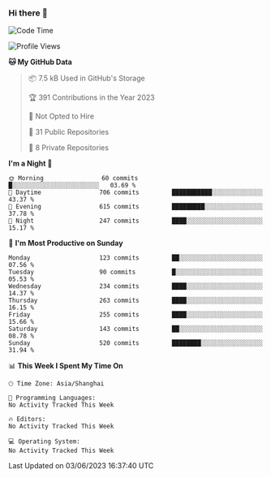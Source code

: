 ### Hi there 👋

<!--
**robinWongM/robinWongM** is a ✨ _special_ ✨ repository because its `README.md` (this file) appears on your GitHub profile.

Here are some ideas to get you started:

- 🔭 I’m currently working on ...
- 🌱 I’m currently learning ...
- 👯 I’m looking to collaborate on ...
- 🤔 I’m looking for help with ...
- 💬 Ask me about ...
- 📫 How to reach me: ...
- 😄 Pronouns: ...
- ⚡ Fun fact: ...
-->

<!--START_SECTION:waka-->
![Code Time](http://img.shields.io/badge/Code%20Time-121%20hrs%2034%20mins-blue)

![Profile Views](http://img.shields.io/badge/Profile%20Views-1-blue)

**🐱 My GitHub Data** 

> 📦 7.5 kB Used in GitHub's Storage 
 > 
> 🏆 391 Contributions in the Year 2023
 > 
> 🚫 Not Opted to Hire
 > 
> 📜 31 Public Repositories 
 > 
> 🔑 8 Private Repositories 
 > 
**I'm a Night 🦉** 

```text
🌞 Morning                60 commits          █░░░░░░░░░░░░░░░░░░░░░░░░   03.69 % 
🌆 Daytime                706 commits         ███████████░░░░░░░░░░░░░░   43.37 % 
🌃 Evening                615 commits         █████████░░░░░░░░░░░░░░░░   37.78 % 
🌙 Night                  247 commits         ████░░░░░░░░░░░░░░░░░░░░░   15.17 % 
```
📅 **I'm Most Productive on Sunday** 

```text
Monday                   123 commits         ██░░░░░░░░░░░░░░░░░░░░░░░   07.56 % 
Tuesday                  90 commits          █░░░░░░░░░░░░░░░░░░░░░░░░   05.53 % 
Wednesday                234 commits         ████░░░░░░░░░░░░░░░░░░░░░   14.37 % 
Thursday                 263 commits         ████░░░░░░░░░░░░░░░░░░░░░   16.15 % 
Friday                   255 commits         ████░░░░░░░░░░░░░░░░░░░░░   15.66 % 
Saturday                 143 commits         ██░░░░░░░░░░░░░░░░░░░░░░░   08.78 % 
Sunday                   520 commits         ████████░░░░░░░░░░░░░░░░░   31.94 % 
```


📊 **This Week I Spent My Time On** 

```text
🕑︎ Time Zone: Asia/Shanghai

💬 Programming Languages: 
No Activity Tracked This Week

🔥 Editors: 
No Activity Tracked This Week

💻 Operating System: 
No Activity Tracked This Week
```


 Last Updated on 03/06/2023 16:37:40 UTC
<!--END_SECTION:waka-->
